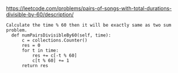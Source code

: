   <https://leetcode.com/problems/pairs-of-songs-with-total-durations-divisible-by-60/description/>
  ```
  Calculate the time % 60 then it will be exactly same as two sum problem.
    def numPairsDivisibleBy60(self, time):
        c = collections.Counter()
        res = 0
        for t in time:
            res += c[-t % 60]
            c[t % 60] += 1
        return res
  
  
  ```
